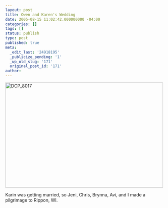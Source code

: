 ```yaml
---
layout: post
title: Owen and Karen's Wedding
date: 2005-08-15 11:02:42.000000000 -04:00
categories: []
tags: []
status: publish
type: post
published: true
meta:
  _edit_last: '24918195'
  _publicize_pending: '1'
  _wp_old_slug: '171'
  original_post_id: '171'
author: 
---
```

<a href="http://www.flickr.com/photos/matthewsim/sets/1153713/" title="DCP_8017 by Matthew Simoneau, on Flickr"><img src="https://farm1.staticflickr.com/30/53209484_20615bbf88.jpg" width="500" height="333" alt="DCP_8017" /></a>

Karin was getting married, so Jeni, Chris, Brynna, Avi, and I made a pilgrimage to Rippon, WI.
